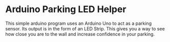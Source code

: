 # Arduino Parking LED Helper
 This simple arduino program uses an Arduino Uno to act as a parking sensor. Its output is in the form of an LED Strip. This gives you a way to see how close you are to the wall and increase confidence in your parking.
